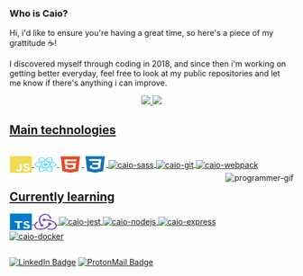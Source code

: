 ### Who is Caio?

Hi, i'd like to ensure you're having a great time, so here's a piece of my grattitude ☕!

I discovered myself through coding in 2018, and since then i'm working on getting better everyday, feel free to look at my public repositories and let me know if there's anything i can improve.

<div align="center">
  <a href="https://github.com/whoiscaio">
  <img height="160em" src="https://github-readme-stats.vercel.app/api?username=whoiscaio&show_icons=true&theme=dark&include_all_commits=true&count_private=true"/>
  <img height="160em" src="https://github-readme-stats.vercel.app/api/top-langs/?username=whoiscaio&layout=compact&langs_count=7&theme=dark"/>
</div>
  
  <h2>Main technologies</h2>
  
<div style="display: inline_block"><br>
  <img align="center" alt="caio-js" height="30" width="40" src="https://raw.githubusercontent.com/devicons/devicon/master/icons/javascript/javascript-plain.svg">
  <img align="center" alt="caio-react" height="30" width="40" src="https://raw.githubusercontent.com/devicons/devicon/master/icons/react/react-original.svg">
  <img align="center" alt="caio-html" height="30" width="40" src="https://raw.githubusercontent.com/devicons/devicon/master/icons/html5/html5-plain.svg">
  <img align="center" alt="caio-css" height="30" width="40" src="https://raw.githubusercontent.com/devicons/devicon/master/icons/css3/css3-plain.svg">
  <img align="center" alt="caio-sass" height="30" width="40" src="https://cdn.jsdelivr.net/gh/devicons/devicon/icons/sass/sass-original.svg" />
  <img align="center" alt="caio-git" height="30" width="40" src="https://cdn.jsdelivr.net/gh/devicons/devicon/icons/git/git-original.svg" />
  <img align="center" alt="caio-webpack" height="30" width="40" src="https://cdn.jsdelivr.net/gh/devicons/devicon/icons/webpack/webpack-original.svg" />
  <img align="right" alt="programmer-gif" height="180" src="https://i.pinimg.com/originals/f0/f0/d9/f0f0d932d6e39c7af5aa305cbd8da735.gif" />
</div>
  
  <h2>Currently learning</h2>
  
  <img align="center" alt="caio-ts" height="30" width="40" src="https://raw.githubusercontent.com/devicons/devicon/master/icons/typescript/typescript-plain.svg" />
  <img align="center" alt="caio-redux" height="30" width="40" src="https://raw.githubusercontent.com/devicons/devicon/master/icons/redux/redux-original.svg" />
  <img align="center" alt="caio-jest" height="30" width="40" src="https://cdn.jsdelivr.net/gh/devicons/devicon/icons/jest/jest-plain.svg" />
  <img align="center" alt="caio-nodejs" height="30" width="40" src="https://cdn.jsdelivr.net/gh/devicons/devicon/icons/nodejs/nodejs-plain.svg" />
  <img align="center" alt="caio-express" height="30" width="40" src="https://cdn.jsdelivr.net/gh/devicons/devicon/icons/express/express-original.svg" />
  <img align="center" alt="caio-docker" height="30" width="40" src="https://cdn.jsdelivr.net/gh/devicons/devicon/icons/docker/docker-plain.svg" />
  
##
  
<div>
  <a href="https://www.linkedin.com/in/lima-caio/" target="_blank"><img src="https://img.shields.io/badge/LinkedIn-0077B5?style=for-the-badge&logo=linkedin&logoColor=white" alt="LinkedIn Badge"/></a>
  <a href="mailto:whoiscaio@pm.me" target="_blank"><img src="https://img.shields.io/badge/ProtonMail-8B89CC?style=for-the-badge&logo=protonmail&logoColor=white" alt="ProtonMail Badge"/></a>
</div>
